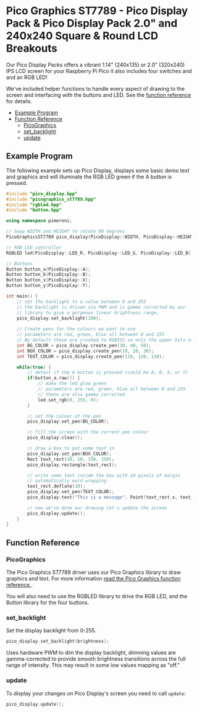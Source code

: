 # Pico Graphics ST7789 - Pico Display Pack & Pico Display Pack 2.0" and 240x240 Square & Round LCD Breakouts <!-- omit in toc -->

Our Pico Display Packs offers a vibrant 1.14" (240x135) or 2.0" (320x240) IPS LCD screen for your Raspberry Pi Pico it also includes four switches and and an RGB LED!

We've included helper functions to handle every aspect of drawing to the screen and interfacing with the buttons and LED. See the [function reference](#function-reference) for details.

- [Example Program](#example-program)
- [Function Reference](#function-reference)
  - [PicoGraphics](#picographics)
  - [set_backlight](#set_backlight)
  - [update](#update)

## Example Program

The following example sets up Pico Display, displays some basic demo text and graphics and will illuminate the RGB LED green if the A button is pressed.

```c++
#include "pico_display.hpp"
#include "picographics_st7789.hpp"
#include "rgbled.hpp"
#include "button.hpp"

using namespace pimoroni;

// Swap WIDTH and HEIGHT to rotate 90 degrees
PicoGraphicsST7789 pico_display(PicoDisplay::WIDTH, PicoDisplay::HEIGHT, ROTATE_0);

// RGB LED controller
RGBLED led(PicoDisplay::LED_R, PicoDisplay::LED_G, PicoDisplay::LED_B);

// Buttons
Button button_a(PicoDisplay::A);
Button button_b(PicoDisplay::B);
Button button_x(PicoDisplay::X);
Button button_y(PicoDisplay::Y);

int main() {
    // set the backlight to a value between 0 and 255
    // the backlight is driven via PWM and is gamma corrected by our
    // library to give a gorgeous linear brightness range.
    pico_display.set_backlight(100);
    
    // Create pens for the colours we want to use
    // parameters are red, green, blue all between 0 and 255
    // By default these are crushed to RGB332 so only the upper bits of each are used!
    int BG_COLOR = pico_display.create_pen(30, 40, 50);
    int BOX_COLOR = pico_display.create_pen(10, 20, 30);
    int TEXT_COLOR = pico_display.create_pen(110, 120, 130);

    while(true) {
        // detect if the A button is pressed (could be A, B, X, or Y)
        if(button_a.raw()) {
            // make the led glow green
            // parameters are red, green, blue all between 0 and 255
            // these are also gamma corrected
            led.set_rgb(0, 255, 0);
        }

        // set the colour of the pen
        pico_display.set_pen(BG_COLOR);

        // fill the screen with the current pen colour
        pico_display.clear();

        // draw a box to put some text in
        pico_display.set_pen(BOX_COLOR);
        Rect text_rect(10, 10, 150, 150);
        pico_display.rectangle(text_rect);

        // write some text inside the box with 10 pixels of margin
        // automatically word wrapping
        text_rect.deflate(10);
        pico_display.set_pen(TEXT_COLOR);
        pico_display.text("This is a message", Point(text_rect.x, text_rect.y), text_rect.w);

        // now we've done our drawing let's update the screen
        pico_display.update();
    }
}
```

## Function Reference

### PicoGraphics

The Pico Graphics ST7789 driver uses our Pico Graphics library to draw graphics and text. For more information [read the Pico Graphics function reference.](../pico_graphics/README.md#function-reference).

You will also need to use the RGBLED library to drive the RGB LED, and the Button library for the four buttons.

### set_backlight

Set the display backlight from 0-255.

```c++
pico_display.set_backlight(brightness);
```

Uses hardware PWM to dim the display backlight, dimming values are gamma-corrected to provide smooth brightness transitions across the full range of intensity. This may result in some low values mapping as "off."

### update

To display your changes on Pico Display's screen you need to call `update`:

```c++
pico_display.update();
```
